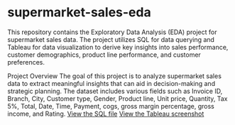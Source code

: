 # supermarket-sales-eda

This repository contains the Exploratory Data Analysis (EDA) project for supermarket sales data. The project utilizes SQL for data querying and Tableau for data visualization to derive key insights into sales performance, customer demographics, product line performance, and customer preferences.

Project Overview
The goal of this project is to analyze supermarket sales data to extract meaningful insights that can aid in decision-making and strategic planning. The dataset includes various fields such as Invoice ID, Branch, City, Customer type, Gender, Product line, Unit price, Quantity, Tax 5%, Total, Date, Time, Payment, cogs, gross margin percentage, gross income, and Rating.
[View the SQL file](SQLQuery10_Supermarket.sql)
[View the Tableau screenshot](Supermarket.png)


